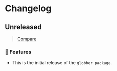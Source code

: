 # Changelog

## Unreleased

> [Compare](https://github.com/ifiokjr/globber/compare/87e47c7...HEAD)

### 🎉 Features

- This is the initial release of the `globber package`.
